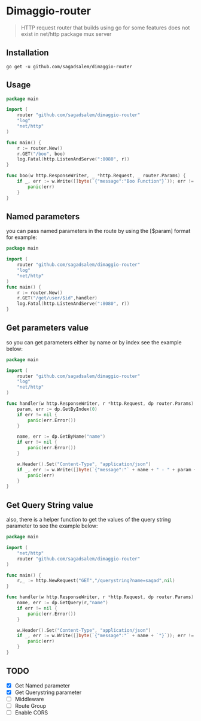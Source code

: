 # Dimaggio-router

> HTTP request router that builds using go for some features does not exist in net/http package mux server

## Installation

```shell script
go get -u github.com/sagadsalem/dimaggio-router
```

## Usage

```go
package main

import (
	router "github.com/sagadsalem/dimaggio-router"
	"log"
	"net/http"
)

func main() {
	r := router.New()
	r.GET("/boo", boo)
	log.Fatal(http.ListenAndServe(":8080", r))
}

func boo(w http.ResponseWriter, _ *http.Request, _ router.Params) {
	if _, err := w.Write([]byte(`{"message":"Boo Function"}`)); err != nil {
		panic(err)
	}
}

```

## Named parameters

you can pass named parameters in the route by using the [$param] format for example:

```go
package main

import (
	router "github.com/sagadsalem/dimaggio-router"
	"log"
	"net/http"
)
func main() {
    r := router.New()
    r.GET("/get/user/$id",handler)
    log.Fatal(http.ListenAndServe(":8080", r))
}
```

## Get parameters value

so you can get parameters either by name or by index see the example below:

```go
package main

import (
	router "github.com/sagadsalem/dimaggio-router"
	"log"
	"net/http"
)

func handler(w http.ResponseWriter, r *http.Request, dp router.Params) {
	param, err := dp.GetByIndex(0)
	if err != nil {
		panic(err.Error())
	}

	name, err := dp.GetByName("name")
	if err != nil {
		panic(err.Error())
	}

	w.Header().Set("Content-Type", "application/json")
	if _, err := w.Write([]byte(`{"message":"` + name + " - " + param + `"}`)); err != nil {
		panic(err)
	}
}
```

## Get Query String value

also, there is a helper function to get the values of the query string parameter to see the example below:

```go
package main

import (
    "net/http"
	router "github.com/sagadsalem/dimaggio-router"
)

func main() {
    r,_ := http.NewRequest("GET","/querystring?name=sagad",nil)
}

func handler(w http.ResponseWriter, r *http.Request, dp router.Params) {
	name, err := dp.GetQuery(r,"name")
	if err != nil {
		panic(err.Error())
	}

	w.Header().Set("Content-Type", "application/json")
	if _, err := w.Write([]byte(`{"message":"` + name + `"}`)); err != nil {
		panic(err)
	}
}
```

## TODO

- [x] Get Named parameter
- [x] Get Querystring parameter
- [ ] Middleware
- [ ] Route Group
- [ ] Enable CORS